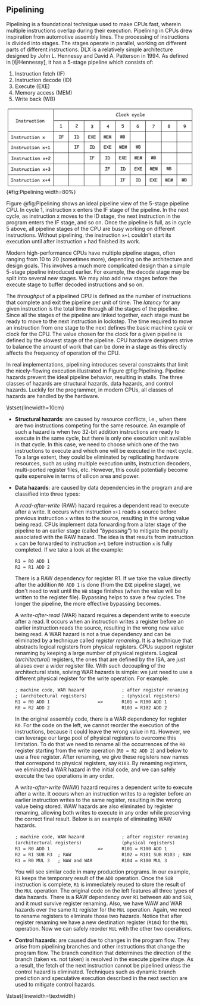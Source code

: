 ## Pipelining

Pipelining is a foundational technique used to make CPUs fast, wherein multiple instructions overlap during their execution. Pipelining in CPUs drew inspiration from automotive assembly lines. The processing of instructions is divided into stages. The stages operate in parallel, working on different parts of different instructions. DLX is a relatively simple architecture designed by John L. Hennessy and David A. Patterson in 1994. As defined in [@Hennessy], it has a 5-stage pipeline which consists of:

1. Instruction fetch (IF)
2. Instruction decode (ID)
3. Execute (EXE)
4. Memory access (MEM)
5. Write back (WB)

![Simple 5-stage pipeline diagram.](../../img/uarch/Pipelining.png){#fig:Pipelining width=80%}

Figure @fig:Pipelining shows an ideal pipeline view of the 5-stage pipeline CPU. In cycle 1, instruction x enters the IF stage of the pipeline. In the next cycle, as instruction x moves to the ID stage, the next instruction in the program enters the IF stage, and so on. Once the pipeline is full, as in cycle 5 above, all pipeline stages of the CPU are busy working on different instructions. Without pipelining, the instruction `x+1` couldn't start its execution until after instruction `x` had finished its work.

Modern high-performance CPUs have multiple pipeline stages, often ranging from 10 to 20 (sometimes more), depending on the architecture and design goals. This involves a much more complicated design than a simple 5-stage pipeline introduced earlier. For example, the decode stage may be split into several new stages. We may also add new stages before the execute stage to buffer decoded instructions and so on.

The *throughput* of a pipelined CPU is defined as the number of instructions that complete and exit the pipeline per unit of time. The *latency* for any given instruction is the total time through all the stages of the pipeline. Since all the stages of the pipeline are linked together, each stage must be ready to move to the next instruction in lockstep. The time required to move an instruction from one stage to the next defines the basic machine *cycle* or clock for the CPU. The value chosen for the clock for a given pipeline is defined by the slowest stage of the pipeline. CPU hardware designers strive to balance the amount of work that can be done in a stage as this directly affects the frequency of operation of the CPU.

In real implementations, pipelining introduces several constraints that limit the nicely-flowing execution illustrated in Figure @fig:Pipelining. Pipeline hazards prevent the ideal pipeline behavior, resulting in stalls. The three classes of hazards are structural hazards, data hazards, and control hazards. Luckily for the programmer, in modern CPUs, all classes of hazards are handled by the hardware.

\lstset{linewidth=10cm}

* **Structural hazards**: are caused by resource conflicts, i.e., when there are two instructions competing for the same resource. An example of such a hazard is when two 32-bit addition instructions are ready to execute in the same cycle, but there is only one execution unit available in that cycle. In this case, we need to choose which one of the two instructions to execute and which one will be executed in the next cycle. To a large extent, they could be eliminated by replicating hardware resources, such as using multiple execution units, instruction decoders, multi-ported register files, etc. However, this could potentially become quite expensive in terms of silicon area and power.

* **Data hazards**: are caused by data dependencies in the program and are classified into three types:

  A *read-after-write* (RAW) hazard requires a dependent read to execute after a write. It occurs when instruction `x+1` reads a source before previous instruction `x` writes to the source, resulting in the wrong value being read. CPUs implement data forwarding from a later stage of the pipeline to an earlier stage (called "*bypassing*") to mitigate the penalty associated with the RAW hazard. The idea is that results from instruction `x` can be forwarded to instruction `x+1` before instruction `x` is fully completed. If we take a look at the example:

  ```
  R1 = R0 ADD 1
  R2 = R1 ADD 2
  ```

  There is a RAW dependency for register R1. If we take the value directly after the addition `R0 ADD 1` is done (from the `EXE` pipeline stage), we don't need to wait until the `WB` stage finishes (when the value will be written to the register file). Bypassing helps to save a few cycles. The longer the pipeline, the more effective bypassing becomes.

  A *write-after-read* (WAR) hazard requires a dependent write to execute after a read. It occurs when an instruction writes a register before an earlier instruction reads the source, resulting in the wrong new value being read. A WAR hazard is not a true dependency and can be eliminated by a technique called *register renaming*. It is a technique that abstracts logical registers from physical registers. CPUs support register renaming by keeping a large number of physical registers. Logical (*architectural*) registers, the ones that are defined by the ISA, are just aliases over a wider register file. With such decoupling of the architectural state, solving WAR hazards is simple: we just need to use a different physical register for the write operation. For example:

  ```
  ; machine code, WAR hazard              ; after register renaming 
  ; (architectural registers)             ; (physical registers)
  R1 = R0 ADD 1                  =>       R101 = R100 ADD 1
  R0 = R2 ADD 2                           R103 = R102 ADD 2
  ```

  In the original assembly code, there is a WAR dependency for register `R0`. For the code on the left, we cannot reorder the execution of the instructions, because it could leave the wrong value in `R1`. However, we can leverage our large pool of physical registers to overcome this limitation. To do that we need to rename all the occurrences of the `R0` register starting from the write operation (`R0 = R2 ADD 2`) and below to use a free register. After renaming, we give these registers new names that correspond to physical registers, say `R103`. By renaming registers, we eliminated a WAR hazard in the initial code, and we can safely execute the two operations in any order.

  A *write-after-write* (WAW) hazard requires a dependent write to execute after a write. It occurs when an instruction writes to a register before an earlier instruction writes to the same register, resulting in the wrong value being stored. WAW hazards are also eliminated by register renaming, allowing both writes to execute in any order while preserving the correct final result. Below is an example of eliminating WAW hazards.

  ```
  ; machine code, WAW hazard              ; after register renaming
  (architectural registers)               (physical registers)
  R1 = R0 ADD 1                  =>       R101 = R100 ADD 1
  R2 = R1 SUB R3  ; RAW                   R102 = R101 SUB R103 ; RAW
  R1 = R0 MUL 3   ; WAW and WAR           R104 = R100 MUL 3
  ```

  You will see similar code in many production programs. In our example, `R1` keeps the temporary result of the `ADD` operation. Once the `SUB` instruction is complete, `R1` is immediately reused to store the result of the `MUL` operation. The original code on the left features all three types of data hazards. There is a RAW dependency over `R1` between `ADD` and `SUB`, and it must survive register renaming. Also, we have WAW and WAR hazards over the same `R1` register for the `MUL` operation. Again, we need to rename registers to eliminate those two hazards. Notice that after register renaming we have a new destination register (`R104`) for the `MUL` operation. Now we can safely reorder `MUL` with the other two operations.

* **Control hazards**: are caused due to changes in the program flow. They arise from pipelining branches and other instructions that change the program flow. The branch condition that determines the direction of the branch (taken vs. not taken) is resolved in the execute pipeline stage. As a result, the fetch of the next instruction cannot be pipelined unless the control hazard is eliminated. Techniques such as dynamic branch prediction and speculative execution described in the next section are used to mitigate control hazards.

\lstset{linewidth=\textwidth}
